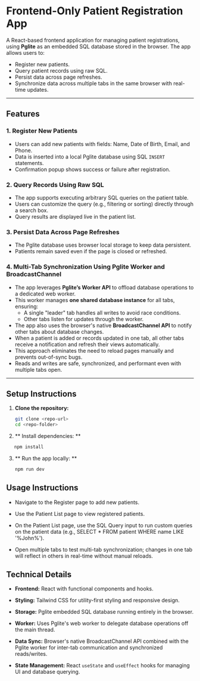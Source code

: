 # Frontend-Only Patient Registration App

A React-based frontend application for managing patient registrations, using **Pglite** as an embedded SQL database stored in the browser. The app allows users to:

- Register new patients.
- Query patient records using raw SQL.
- Persist data across page refreshes.
- Synchronize data across multiple tabs in the same browser with real-time updates.

---

## Features

### 1. Register New Patients
- Users can add new patients with fields: Name, Date of Birth, Email, and Phone.
- Data is inserted into a local Pglite database using SQL `INSERT` statements.
- Confirmation popup shows success or failure after registration.

### 2. Query Records Using Raw SQL
- The app supports executing arbitrary SQL queries on the patient table.
- Users can customize the query (e.g., filtering or sorting) directly through a search box.
- Query results are displayed live in the patient list.

### 3. Persist Data Across Page Refreshes
- The Pglite database uses browser local storage to keep data persistent.
- Patients remain saved even if the page is closed or refreshed.

### 4. Multi-Tab Synchronization Using Pglite Worker and BroadcastChannel
- The app leverages **Pglite’s Worker API** to offload database operations to a dedicated web worker.
- This worker manages **one shared database instance** for all tabs, ensuring:
  - A single "leader" tab handles all writes to avoid race conditions.
  - Other tabs listen for updates through the worker.
- The app also uses the browser's native **BroadcastChannel API** to notify other tabs about database changes.
- When a patient is added or records updated in one tab, all other tabs receive a notification and refresh their views automatically.
- This approach eliminates the need to reload pages manually and prevents out-of-sync bugs.
- Reads and writes are safe, synchronized, and performant even with multiple tabs open.

---

## Setup Instructions

1. **Clone the repository:**

   ```bash
   git clone <repo-url>
   cd <repo-folder>
2. ** Install dependencies: ** 

```bash
   npm install
```
3. ** Run the app locally: **

   ```bash
   npm run dev
   ```
## Usage Instructions
- Navigate to the Register page to add new patients.

- Use the Patient List page to view registered patients.

- On the Patient List page, use the SQL Query input to run custom queries on the patient data (e.g., SELECT * FROM patient WHERE name LIKE '%John%').

- Open multiple tabs to test multi-tab synchronization; changes in one tab will reflect in others in real-time without manual reloads.

## Technical Details

- **Frontend:** React with functional components and hooks.

- **Styling:** Tailwind CSS for utility-first styling and responsive design.

- **Storage:** Pglite embedded SQL database running entirely in the browser.

- **Worker:** Uses Pglite's web worker to delegate database operations off the main thread.

- **Data Sync:** Browser's native BroadcastChannel API combined with the Pglite worker for inter-tab communication and synchronized reads/writes.

- **State Management:** React `useState` and `useEffect` hooks for managing UI and database querying.








